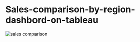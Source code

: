 # Sales-comparison-by-region-dashbord-on-tableau


![sales comparison](https://user-images.githubusercontent.com/73480837/228962294-61ba2eae-b78f-4639-a3e8-32ad82988eeb.png)
